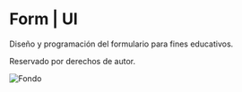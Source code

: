 <h1>Form | UI</h1>
<p>Diseño y programación del formulario para fines educativos.</p>
<p>Reservado por derechos de autor.</p>

![Fondo](https://github.com/user-attachments/assets/ad694872-efa7-4e9c-a597-cd4839eba60d)
